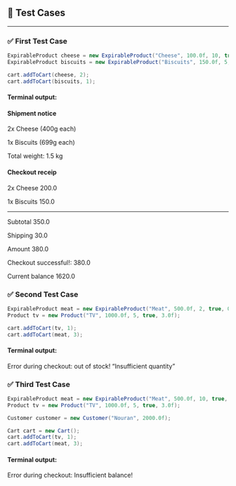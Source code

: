 ## 🧪 Test Cases

---

### ✅ First Test Case
```java
ExpirableProduct cheese = new ExpirableProduct("Cheese", 100.0f, 10, true, 0.4f, LocalDate.now().plusDays(7));
ExpirableProduct biscuits = new ExpirableProduct("Biscuits", 150.0f, 5, true, 0.7f, LocalDate.now().plusDays(7));

cart.addToCart(cheese, 2);
cart.addToCart(biscuits, 1);
```
#### Terminal output:
#### Shipment notice

2x Cheese (400g each)

1x Biscuits (699g each)

Total weight: 1.5 kg

#### Checkout receip

2x Cheese 200.0

1x Biscuits 150.0

-------------------

Subtotal 350.0

Shipping 30.0

Amount 380.0

Checkout successful!: 380.0

Current balance 1620.0

### ✅ Second Test Case
```java
ExpirableProduct meat = new ExpirableProduct("Meat", 500.0f, 2, true, 0.5f, LocalDate.now().plusDays(7));
Product tv = new Product("TV", 1000.0f, 5, true, 3.0f);

cart.addToCart(tv, 1);
cart.addToCart(meat, 3);
```
#### Terminal output:
Error during checkout: out of stock! “Insufficient quantity”

### ✅ Third Test Case
```java
ExpirableProduct meat = new ExpirableProduct("Meat", 500.0f, 10, true, 0.5f, LocalDate.now().plusDays(7));
Product tv = new Product("TV", 1000.0f, 5, true, 3.0f);

Customer customer = new Customer("Nouran", 2000.0f);

Cart cart = new Cart();
cart.addToCart(tv, 1);
cart.addToCart(meat, 3);
```
#### Terminal output:
Error during checkout: Insufficient balance! 

